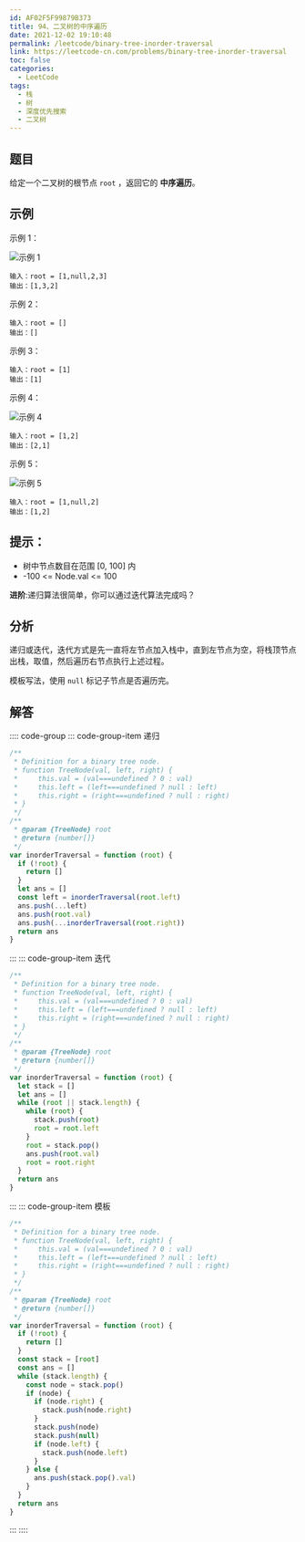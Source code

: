 ```yaml
---
id: AF02F5F99879B373
title: 94、二叉树的中序遍历
date: 2021-12-02 19:10:48
permalink: /leetcode/binary-tree-inorder-traversal
link: https://leetcode-cn.com/problems/binary-tree-inorder-traversal
toc: false
categories:
  - LeetCode
tags:
  - 栈
  - 树
  - 深度优先搜索
  - 二叉树
---
```


<Level type='easy'/>

## 题目

给定一个二叉树的根节点 `root` ，返回它的 **中序遍历**。

## 示例

示例 1：

![示例 1](/img/leetcode/0000-0099/94.1.png)

```text
输入：root = [1,null,2,3]
输出：[1,3,2]
```

示例 2：

```text
输入：root = []
输出：[]
```

示例 3：

```text
输入：root = [1]
输出：[1]
```

示例 4：

![示例 4](/img/leetcode/0000-0099/94.2.png)

```text
输入：root = [1,2]
输出：[2,1]
```

示例 5：

![示例 5](/img/leetcode/0000-0099/94.3.png)

```text
输入：root = [1,null,2]
输出：[1,2]
```

## 提示：

- 树中节点数目在范围 [0, 100] 内
- -100 <= Node.val <= 100

**进阶**:递归算法很简单，你可以通过迭代算法完成吗？

## 分析

递归或迭代，迭代方式是先一直将左节点加入栈中，直到左节点为空，将栈顶节点出栈，取值，然后遍历右节点执行上述过程。

模板写法，使用 `null` 标记子节点是否遍历完。

## 解答

:::: code-group
::: code-group-item 递归

```javascript
/**
 * Definition for a binary tree node.
 * function TreeNode(val, left, right) {
 *     this.val = (val===undefined ? 0 : val)
 *     this.left = (left===undefined ? null : left)
 *     this.right = (right===undefined ? null : right)
 * }
 */
/**
 * @param {TreeNode} root
 * @return {number[]}
 */
var inorderTraversal = function (root) {
  if (!root) {
    return []
  }
  let ans = []
  const left = inorderTraversal(root.left)
  ans.push(...left)
  ans.push(root.val)
  ans.push(...inorderTraversal(root.right))
  return ans
}
```

:::
::: code-group-item 迭代

```javascript
/**
 * Definition for a binary tree node.
 * function TreeNode(val, left, right) {
 *     this.val = (val===undefined ? 0 : val)
 *     this.left = (left===undefined ? null : left)
 *     this.right = (right===undefined ? null : right)
 * }
 */
/**
 * @param {TreeNode} root
 * @return {number[]}
 */
var inorderTraversal = function (root) {
  let stack = []
  let ans = []
  while (root || stack.length) {
    while (root) {
      stack.push(root)
      root = root.left
    }
    root = stack.pop()
    ans.push(root.val)
    root = root.right
  }
  return ans
}
```

:::
::: code-group-item 模板

```javascript
/**
 * Definition for a binary tree node.
 * function TreeNode(val, left, right) {
 *     this.val = (val===undefined ? 0 : val)
 *     this.left = (left===undefined ? null : left)
 *     this.right = (right===undefined ? null : right)
 * }
 */
/**
 * @param {TreeNode} root
 * @return {number[]}
 */
var inorderTraversal = function (root) {
  if (!root) {
    return []
  }
  const stack = [root]
  const ans = []
  while (stack.length) {
    const node = stack.pop()
    if (node) {
      if (node.right) {
        stack.push(node.right)
      }
      stack.push(node)
      stack.push(null)
      if (node.left) {
        stack.push(node.left)
      }
    } else {
      ans.push(stack.pop().val)
    }
  }
  return ans
}
```

:::
::::
